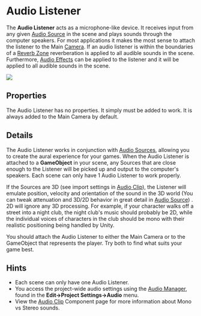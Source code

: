 Audio Listener
==============


The __Audio Listener__ acts as a microphone-like device. It receives input from any given [Audio Source](class-AudioSource) in the scene and plays sounds through the computer speakers. For most applications it makes the most sense to attach the listener to the Main [Camera](class-Camera). If an audio listener is within the boundaries of a [Reverb Zone](class-AudioReverbZone) reverberation is applied to all audible sounds in the scene. Furthermore, [Audio Effects](class-AudioEffect) can be applied to the listener and it will be applied to all audible sounds in the scene. 


![](../uploads/Main/audio_listener_inspector.png) 


Properties
----------


The Audio Listener has no properties. It simply must be added to work. It is always added to the Main Camera by default.


Details
-------


The Audio Listener works in conjunction with [Audio Sources](class-AudioSource), allowing you to create the aural experience for your games. When the Audio Listener is attached to a __GameObject__ in your scene, any Sources that are close enough to the Listener will be picked up and output to the computer's speakers. Each scene can only have 1 Audio Listener to work properly.

If the Sources are 3D (see import settings in [Audio Clip](class-AudioClip)), the Listener will emulate position, velocity and orientation of the sound in the 3D world (You can tweak attenuation and 3D/2D behavior in great detail in [Audio Source](class-AudioSource)) . 2D will ignore any 3D processing. For example, if your character walks off a street into a night club, the night club's music should probably be 2D, while the individual voices of characters in the club should be mono with their realistic positioning being handled by Unity.

You should attach the Audio Listener to either the Main Camera or to the GameObject that represents the player. Try both to find what suits your game best.



Hints
-----



* Each scene can only have one Audio Listener.
* You access the project-wide audio settings using the [Audio Manager](class-AudioManager), found in the __Edit-&gt;Project Settings-&gt;Audio__ menu.
* View the [Audio Clip](class-AudioClip) Component page for more information about Mono vs Stereo sounds.
